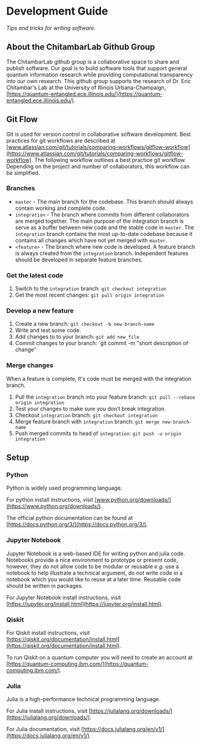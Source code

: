 # Development Guide

*Tips and tricks for writing software.*

## About the ChitambarLab Github Group

The ChitambarLab github group is a collaborative space to share and publish software. Our goal is to build software tools that support general quantum information research while providing computational transparency into our own research. This github group supports the research of Dr. Eric Chitambar's Lab at the University of Illinois Urbana-Champaign, [https://quantum-entangled.ece.illinois.edu/](https://quantum-entangled.ece.illinois.edu/).

## Git Flow

Git is used for version control in collaborative software development. Best practices for git workflows are described at
[www.atlassian.com/git/tutorials/comparing-workflows/gitflow-workflow](https://www.atlassian.com/git/tutorials/comparing-workflows/gitflow-workflow).  The following workflow outlines a best practice git workflow. Depending on the project and number of collaborators, this workflow can be simplified.

### Branches

* `master` - The main branch for the codebase. This branch should always contain working and complete code.
* `integration` - The branch where commits from different collaborators are merged together. The main purpose of the integration branch is serve as a buffer between new code and the stable code in `master`. The `integration` branch contains the most up-to-date codebase because it contains all changes which have not yet merged with `master`. 
* `<feature>` - The branch where new code is developed. A feature branch is always created from the `integration` branch. Independent features should be developed in separate feature branches. 

### Get the latest code

1. Switch to the `integration` branch: `git checkout integration`
2. Get the most recent changes: `git pull origin integration`

### Develop a new feature

1. Create a new branch: `git checkout -b new-branch-name`
2. Write and test some code.
3. Add changes to to your branch: `git add new_file`
4. Commit changes to your branch: `git commit -m "short description of change"


### Merge changes

When a feature is complete, it's code must be merged with the integration branch.

1. Pull the `integration` branch into your feature branch: `git pull --rebase origin integration`
2. Test your changes to make sure you don't break integration.
3. Checkout `integration` branch: `git checkout integration`
4. Merge feature branch with `integration` branch: `git merge new-branch-name`
5. Push merged commits to head of `integration`: `git push -u origin integration`

## Setup

### Python

Python is widely used programming language. 

For python install instructions, visit [www.python.org/downloads/](https://www.python.org/downloads/).

The official python documentation can be found at [https://docs.python.org/3/](https://docs.python.org/3/).

### Jupyter Notebook

Jupyter Notebook is a web-based IDE for writing python and julia code. Notebooks provide a nice environment to prototype or present code, however, they do not allow code to be modular or reusable *e.g.* use a notebook to help illustrate a technical argument, do not write code in a notebook which you would like to reuse at a later time. Reusable code should be written in packages.

For Jupyter Notebook install instructions, visit [https://jupyter.org/install.html](https://jupyter.org/install.html).

### Qiskit

For Qiskit install instructions, visit [https://qiskit.org/documentation/install.html](https://qiskit.org/documentation/install.html).

To run Qiskit on a quantum computer you will need to create an account at [https://quantum-computing.ibm.com/](https://quantum-computing.ibm.com/).

### Julia

Julia is a high-performance technical programming language.

For Julia install instructions, visit [https://julialang.org/downloads/](https://julialang.org/downloads/).

For Julia documentation, visit [https://docs.julialang.org/en/v1/](https://docs.julialang.org/en/v1/)

